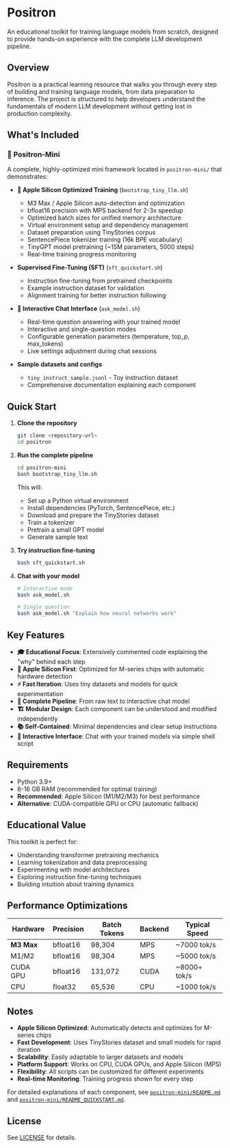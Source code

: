 # Positron

An educational toolkit for training language models from scratch, designed to provide hands-on experience with the complete LLM development pipeline.

## Overview

Positron is a practical learning resource that walks you through every step of building and training language models, from data preparation to inference. The project is structured to help developers understand the fundamentals of modern LLM development without getting lost in production complexity.

## What's Included

### 🚀 Positron-Mini

A complete, highly-optimized mini framework located in `positron-mini/` that demonstrates:

- **🍎 Apple Silicon Optimized Training** (`bootstrap_tiny_llm.sh`)
  - M3 Max / Apple Silicon auto-detection and optimization
  - bfloat16 precision with MPS backend for 2-3x speedup
  - Optimized batch sizes for unified memory architecture
  - Virtual environment setup and dependency management
  - Dataset preparation using TinyStories corpus
  - SentencePiece tokenizer training (16k BPE vocabulary)
  - TinyGPT model pretraining (~15M parameters, 5000 steps)
  - Real-time training progress monitoring

- **Supervised Fine-Tuning (SFT)** (`sft_quickstart.sh`)
  - Instruction fine-tuning from pretrained checkpoints
  - Example instruction dataset for validation
  - Alignment training for better instruction following

- **💬 Interactive Chat Interface** (`ask_model.sh`)
  - Real-time question answering with your trained model
  - Interactive and single-question modes
  - Configurable generation parameters (temperature, top_p, max_tokens)
  - Live settings adjustment during chat sessions

- **Sample datasets and configs**
  - `tiny_instruct_sample.jsonl` - Toy instruction dataset
  - Comprehensive documentation explaining each component

## Quick Start

1. **Clone the repository**
   ```bash
   git clone <repository-url>
   cd positron
   ```

2. **Run the complete pipeline**
   ```bash
   cd positron-mini
   bash bootstrap_tiny_llm.sh
   ```
   This will:
   - Set up a Python virtual environment
   - Install dependencies (PyTorch, SentencePiece, etc.)
   - Download and prepare the TinyStories dataset
   - Train a tokenizer
   - Pretrain a small GPT model
   - Generate sample text

3. **Try instruction fine-tuning**
   ```bash
   bash sft_quickstart.sh
   ```

4. **Chat with your model**
   ```bash
   # Interactive mode
   bash ask_model.sh
   
   # Single question
   bash ask_model.sh "Explain how neural networks work"
   ```

## Key Features

- **🎓 Educational Focus**: Extensively commented code explaining the "why" behind each step
- **🍎 Apple Silicon First**: Optimized for M-series chips with automatic hardware detection
- **⚡ Fast Iteration**: Uses tiny datasets and models for quick experimentation  
- **🔧 Complete Pipeline**: From raw text to interactive chat model
- **🏗️ Modular Design**: Each component can be understood and modified independently
- **📚 Self-Contained**: Minimal dependencies and clear setup instructions
- **💬 Interactive Interface**: Chat with your trained models via simple shell script

## Requirements

- Python 3.9+
- 8-16 GB RAM (recommended for optimal training)
- **Recommended**: Apple Silicon (M1/M2/M3) for best performance
- **Alternative**: CUDA-compatible GPU or CPU (automatic fallback)

## Educational Value

This toolkit is perfect for:
- Understanding transformer pretraining mechanics
- Learning tokenization and data preprocessing
- Experimenting with model architectures
- Exploring instruction fine-tuning techniques
- Building intuition about training dynamics

## Performance Optimizations

| Hardware | Precision | Batch Tokens | Backend | Typical Speed |
|----------|-----------|--------------|---------|---------------|
| **M3 Max** | bfloat16 | 98,304 | MPS | ~7000 tok/s |
| M1/M2 | bfloat16 | 98,304 | MPS | ~5000 tok/s |
| CUDA GPU | bfloat16 | 131,072 | CUDA | ~8000+ tok/s |
| CPU | float32 | 65,536 | CPU | ~1000 tok/s |

## Notes

- **Apple Silicon Optimized**: Automatically detects and optimizes for M-series chips
- **Fast Development**: Uses TinyStories dataset and small models for rapid iteration  
- **Scalability**: Easily adaptable to larger datasets and models
- **Platform Support**: Works on CPU, CUDA GPUs, and Apple Silicon (MPS)
- **Flexibility**: All scripts can be customized for different experiments
- **Real-time Monitoring**: Training progress shown for every step

For detailed explanations of each component, see [`positron-mini/README.md`](positron-mini/README.md) and [`positron-mini/README_QUICKSTART.md`](positron-mini/README_QUICKSTART.md).

## License

See [LICENSE](LICENSE) for details.
